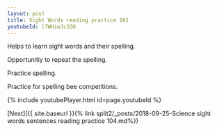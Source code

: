 ```yaml
---
layout: post
title: Sight Words reading practice 101
youtubeId: l7WHiwJc33U
---
```

 
 
Helps to learn sight words and their spelling.

Opportunitiy to repeat the spelling. 

Practice spelling. 
 
Practice for spelling bee competitions. 
 
{% include youtubePlayer.html id=page.youtubeId %}
 
 

[Next]({{ site.baseurl }}{% link  split2/_posts/2018-09-25-Science sight words sentences reading practice 104.md%})
 
